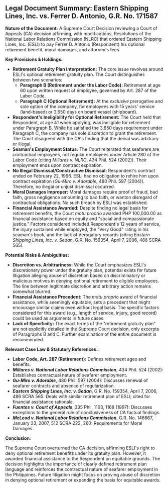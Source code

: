 ## Legal Document Summary: Eastern Shipping Lines, Inc. vs. Ferrer D. Antonio, G.R. No. 171587

**Nature of the Document:** A Supreme Court Decision reviewing a Court of Appeals (CA) decision affirming, with modifications, Resolutions of the National Labor Relations Commission (NLRC) that ordered Eastern Shipping Lines, Inc. (ESLI) to pay Ferrer D. Antonio (Respondent) his optional retirement benefit, moral damages, and attorney's fees.

**Key Provisions & Holdings:**

*   **Retirement Gratuity Plan Interpretation:** The core issue revolves around ESLI's optional retirement gratuity plan. The Court distinguishes between two scenarios:
    *   **Paragraph B (Retirement under the Labor Code):**  Retirement at age 60 upon written request of employee, governed by Art. 287 of the Labor Code.
    *   **Paragraph C (Optional Retirement):** At the *exclusive* prerogative and sole option of the company, for employees with 15 years' service (land-based) or 3,650 days on board vessel (shipboard).
*   **Respondent's Ineligibility for Optional Retirement:** The Court held that Respondent, at age 41 when applying, was ineligible for retirement under Paragraph B. While he satisfied the 3,650 days requirement under Paragraph C, the company has sole discretion to grant the retirement. The Court disagreed with the CA's finding that the denial was arbitrary or illegal.
*   **Seaman's Employment Status:**  The Court reiterated that seafarers are contractual employees, not regular employees under Article 280 of the Labor Code (citing *Millares v. NLRC*, 434 Phil. 524 (2002)). Their employment ends upon contract expiration.
*   **No Illegal Dismissal/Constructive Dismissal:** Respondent's contract ended on February 22, 1996. ESLI had no obligation to rehire him upon contract expiration (*Gu-Miro v. Adorable*, 480 Phil. 597 (2004)).  Therefore, no illegal or unjust dismissal occurred.
*   **Moral Damages Improper:** Moral damages require proof of fraud, bad faith, gross negligence amounting to bad faith, or wanton disregard of contractual obligations.  No such breach by ESLI was established.
*   **Financial Assistance Awarded:** Despite finding no legal basis for retirement benefits, the Court *motu proprio* awarded PHP 100,000.00 as financial assistance based on equity and "social and compassionate justice." Factors considered included Respondent's 12 years of service, the injury sustained while employed, the "Very Good" rating in his seaman's book, and the lack of derogatory records (citing *Eastern Shipping Lines, Inc. v. Sedan*, G.R. No. 159354, April 7, 2006, 486 SCRA 565).

**Potential Risks & Ambiguities:**

*   **Discretion vs. Arbitrariness:** While the Court emphasizes ESLI's discretionary power under the gratuity plan, potential exists for future litigation alleging abuse of discretion based on discriminatory or malicious motives in denying optional retirement to eligible employees. The line between legitimate discretion and arbitrary action remains somewhat blurred.
*   **Financial Assistance Precedent:** The *motu proprio* award of financial assistance, while seemingly equitable, sets a precedent that might encourage similar claims even without legal basis. The specific factors considered for this award (e.g., length of service, injury, good record) could be used as arguments in future cases.
*   **Lack of Specificity:**  The exact terms of the "retirement gratuity plan" are not explicitly detailed in the Supreme Court decision, only excerpts of Paragraphs B and C. Further examination of the entire document is recommended.

**Relevant Case Law & Statutory References:**

*   **Labor Code, Art. 287 (Retirement):** Defines retirement ages and benefits.
*   ***Millares v. National Labor Relations Commission***, 434 Phil. 524 (2002): Establishes contractual nature of seafarer employment.
*   ***Gu-Miro v. Adorable***, 480 Phil. 597 (2004): Discusses renewal of seafarer contracts and absence of regularization.
*   ***Eastern Shipping Lines, Inc. v. Sedan***, G.R. No. 159354, April 7, 2006, 486 SCRA 565:  Deals with similar retirement plan of ESLI; cited for financial assistance rationale.
*   ***Fuentes v. Court of Appeals***, 335 Phil. 1163, 1168 (1997): Discusses exceptions to the general rule of conclusiveness of CA factual findings.
*   ***McLeod v. National Labor Relations Commission***, G.R. No. 146667, January 23, 2007, 512 SCRA 222, 260: Requirements for Moral Damages.

**Conclusion:**

The Supreme Court overturned the CA decision, affirming ESLI's right to deny optional retirement benefits under its gratuity plan. However, it awarded financial assistance to the Respondent on equitable grounds. The decision highlights the importance of clearly defined retirement plan language and reinforces the contractual nature of seafarer employment in the Philippines. Future litigation might focus on proving abuse of discretion in denying optional retirement or expanding the basis for equitable awards.
